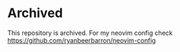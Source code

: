 # Archived
This repository is archived. For my neovim config check https://github.com/ryanbeerbarron/neovim-config
